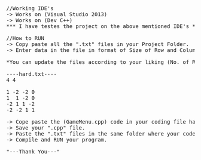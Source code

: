 <pre>
//Working IDE's
-> Works on (Visual Studio 2013)
-> Works on (Dev C++)
*** I have testes the project on the above mentioned IDE's ***

//How to RUN
-> Copy paste all the ".txt" files in your Project Folder.
-> Enter data in the file in format of Size of Row and Colum, then the Game's Rows and Colums.

*You can update the files according to your liking (No. of Row and Columns) at the start and then the whole sketch of the Maze below it*

----hard.txt----
4 4

1 -2 -2 0
1  1 -2 0
-2 1 1 -2
-2 -2 1 1

-> Cope paste the (GameMenu.cpp) code in your coding file having ".cpp" extension.
-> Save your ".cpp" file.
-> Paste the ".txt" files in the same folder where your code file is saved.
-> Compile and RUN your program.

"---Thank You---"
</pre>
